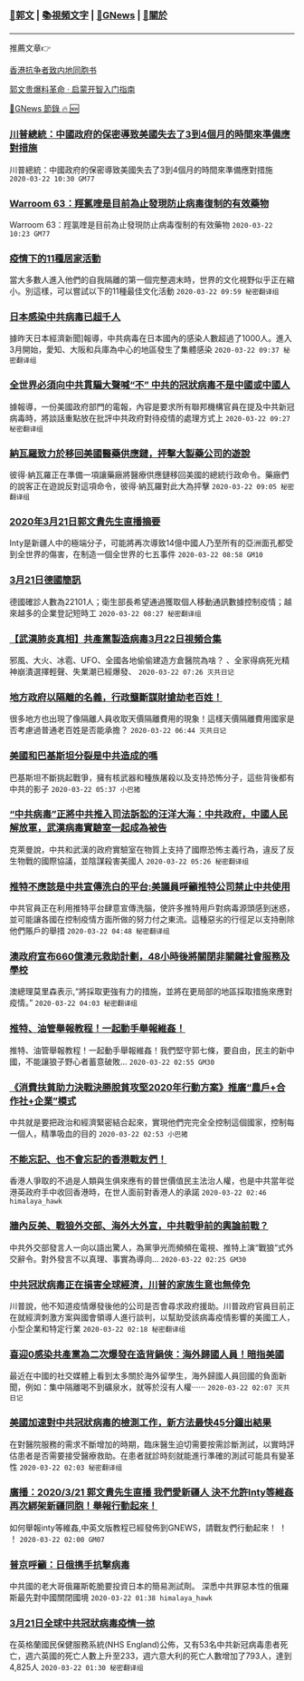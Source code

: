###  [:eagle:郭文](https://github.com/ourhimalayas/txt) | [:books:視頻文字](https://github.com/ourhimalayas/txt/blob/master/content/README.md) | [:newspaper:GNews](https://github.com/ourhimalayas/txt/blob/master/content/gnews/README.md) | [:pray:關於](https://github.com/ourhimalayas/home/tree/master/about)
---

推薦文章:point_right:

[香港抗争者致内地同胞书](https://github.com/ourhimalayas/news/blob/master/2019/08/a_letter_from_the_hong_kong_people.md)

[郭文贵爆料革命 · 启蒙开智入门指南](https://github.com/ourhimalayas/txt/issues/1)

[:newspaper:GNews 節錄 :fire: :new:](https://github.com/ourhimalayas/txt/blob/master/content/gnews/README.md) 



### [川普總統：中國政府的保密導致美國失去了3到4個月的時間來準備應對措施](/content/gnews/1/README.md)

川普總統：中國政府的保密導致美國失去了3到4個月的時間來準備應對措施  `2020-03-22 10:30 GM77`

### [Warroom 63：羥氯喹是目前為止發現防止病毒復制的有效藥物](/content/gnews/2/README.md)

Warroom 63：羥氯喹是目前為止發現防止病毒復制的有效藥物  `2020-03-22 10:23 GM77`

### [疫情下的11種居家活動](/content/gnews/3/README.md)

當大多數人進入他們的自我隔離的第一個完整週末時，世界的文化視野似乎正在縮小。別這樣，可以嘗試以下的11種最佳文化活動  `2020-03-22 09:59 秘密翻译组`

### [日本感染中共病毒已超千人](/content/gnews/4/README.md)

據昨天日本經濟新聞]報導，中共病毒在日本國內的感染人數超過了1000人。進入3月開始，愛知、大阪和兵庫為中心的地區發生了集體感染  `2020-03-22 09:37 秘密翻译组`

### [全世界必須向中共貫騙大聲喊“不” 中共的冠狀病毒不是中國或中國人](/content/gnews/5/README.md)

據報導，一份美國政府部門的電報，內容是要求所有聯邦機構官員在提及中共新冠病毒時，將談話重點放在批評中共政府對待疫情的處理方式上  `2020-03-22 09:27 秘密翻译组`

### [納瓦羅致力於移回美國醫藥供應鏈，抨擊大製藥公司的遊說](/content/gnews/6/README.md)

彼得·納瓦羅正在準備一項讓藥廠將醫療供應鏈移回美國的總統行政命令。藥廠們的說客正在遊說反對這項命令，彼得·納瓦羅對此大為抨擊  `2020-03-22 09:05 秘密翻译组`

### [2020年3月21日郭文貴先生直播摘要](/content/gnews/7/README.md)

Inty是新疆人中的極端分子，可能將再次導致14億中國人乃至所有的亞洲面孔都受到全世界的傷害，在制造一個全世界的七五事件  `2020-03-22 08:58 GM10`

### [3月21日德國簡訊](/content/gnews/8/README.md)

德國確診人數為22101人；衛生部長希望通過獲取個人移動通訊數據控制疫情；越來越多的企業登記短時工  `2020-03-22 08:27 秘密翻译组`

### [【武漢肺炎真相】共產黨製造病毒3月22日視頻合集](/content/gnews/9/README.md)

邪風、大火、冰雹、UFO、全國各地偷偷建造方倉醫院為啥？ 、全家得病死光精神崩潰選擇輕聲、失業潮已經爆發、  `2020-03-22 07:26 灭共日记`

### [地方政府以隔離的名義，行政壟斷謀財搶劫老百姓！](/content/gnews/10/README.md)

很多地方也出現了像隔離人員收取天價隔離費用的現象！這樣天價隔離費用國家是否考慮過普通老百姓是否能承擔？  `2020-03-22 06:44 灭共日记`

### [美國和巴基斯坦分裂是中共造成的嗎](/content/gnews/11/README.md)

巴基斯坦不斷挑起戰爭，擁有核武器和種族屠殺以及支持恐怖分子，這些背後都有中共的影子  `2020-03-22 05:37 小巴猪`

### [“中共病毒”正將中共推入司法訴訟的汪洋大海：中共政府，中國人民解放軍，武漢病毒實驗室一起成為被告](/content/gnews/12/README.md)

克萊曼說，中共和武漢的政府實驗室在物質上支持了國際恐怖主義行為，違反了反生物戰的國際協議，並陰謀殺害美國人  `2020-03-22 05:26 秘密翻译组`

### [推特不應該是中共宣傳洗白的平台:美議員呼籲推特公司禁止中共使用](/content/gnews/13/README.md)

中共官員正在利用推特平台肆意宣傳洗腦，使許多推特用戶對病毒源頭感到迷惑，並可能讓各國在控制疫情方面所做的努力付之東流。這種惡劣的行徑足以支持刪除他們賬戶的舉措  `2020-03-22 04:48 秘密翻译组`

### [澳政府宣布660億澳元救助計劃，48小時後將關閉非關鍵社會服務及學校](/content/gnews/14/README.md)

澳總理莫里森表示,“將採取更強有力的措施，並將在更局部的地區採取措施來應對疫情。”  `2020-03-22 04:03 秘密翻译组`

### [推特、油管舉報教程！一起動手舉報維姦！](/content/gnews/15/README.md)

推特、油管舉報教程！一起動手舉報維姦！我們堅守郭七條，要自由，民主的新中國，不能讓狼子野心者蓄意破敗...  `2020-03-22 02:55 GM30`

### [《消費扶貧助力決戰決勝脫貧攻堅2020年行動方案》推廣“農戶+合作社+企業”模式](/content/gnews/16/README.md)

中共就是要把政治和經濟緊密結合起來，實現他們完完全全控制這個國家，控制每一個人，精準吸血的目的  `2020-03-22 02:53 小巴猪`

### [不能忘記、也不會忘記的香港戰友們！](/content/gnews/17/README.md)

香港人爭取的不過是人類與生俱來應有的普世價值民主法治人權，也是中共當年從港英政府手中收回香港時，在世人面前對香港人的承諾  `2020-03-22 02:46 himalaya_hawk`

### [牆內反美、戰狼外交部、海外大外宣，中共戰爭前的輿論前戰？](/content/gnews/18/README.md)

中共外交部發言人一向以語出驚人，為黨爭光而頻頻在電視、推特上演“戰狼”式外交辭令。對外發言不以真理、事實為導向...  `2020-03-22 02:25 GM30`

### [中共冠狀病毒正在損害全球經濟，川普的家族生意也無倖免](/content/gnews/19/README.md)

川普說，他不知道疫情爆發後他的公司是否會尋求政府援助。川普政府官員目前正在就經濟刺激方案與國會領導人進行談判，以幫助受該病毒疫情影響的美國工人，小型企業和特定行業  `2020-03-22 02:18 秘密翻译组`

### [喜迎0感染共產黨為二次爆發在造背鍋俠：海外歸國人員！暗指美國](/content/gnews/20/README.md)

最近在中國的社交媒體上看到太多關於海外留學生，海外歸國人員回國的負面新聞，例如：集中隔離喝不到礦泉水，就等於沒有人權······  `2020-03-22 02:07 灭共日记`

### [美國加速對中共冠狀病毒的檢測工作，新方法最快45分鐘出結果](/content/gnews/21/README.md)

在對醫院服務的需求不斷增加的時期，臨床醫生迫切需要按需診斷測試，以實時評估患者是否需要接受醫療救助。在患者就診時刻就能進行準確的測試可能具有變革性  `2020-03-22 02:03 秘密翻译组`

### [廣播：2020/3/21 郭文貴先生直播 我們愛新疆人 決不允許Inty等維姦再次綁架新疆同胞！舉報行動起來！](/content/gnews/22/README.md)

如何舉報inty等維姦,中英文版教程已經發佈到GNEWS，請戰友們行動起來！ ！ ！  `2020-03-22 02:00 GM07`

### [普京呼籲：日俄携手抗擊病毒](/content/gnews/23/README.md)

中共國的老大哥俄羅斯乾脆要投資日本的簡易測試劑。 深悉中共罪惡本性的俄羅斯最先對中國關閉國境  `2020-03-22 01:38 himalaya_hawk`

### [3月21日全球中共冠狀病毒疫情一掠](/content/gnews/24/README.md)

在英格蘭國民保健服務系統(NHS England)公佈，又有53名中共新冠病毒患者死亡，週六英國的死亡人數上升至233，週六意大利的死亡人數增加了793人，達到4,825人  `2020-03-22 01:30 秘密翻译组`

